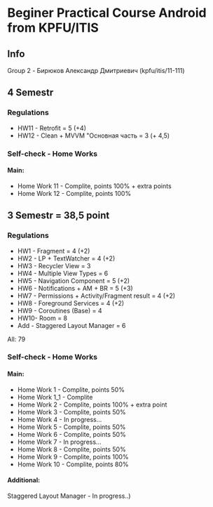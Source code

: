 # Beginer Practical Course Android from KPFU/ITIS

## Info
Group 2 - Бирюков Александр Дмитриевич (kpfu/itis/11-111)


## 4 Semestr

### Regulations

* HW11 - Retrofit	=  5 (+4)
* HW12 - Clean + MVVM	"Основная часть  = 3 (+ 4,5)

### Self-check - Home Works

#### Main:
* Home Work 11   - Complite, points 100% + extra points
* Home Work 12   - Complite, points 100% 



## 3 Semestr = 38,5 point

### Regulations

* HW1 - Fragment                                = 4 (+2)
* HW2 - LP + TextWatcher                        =	4 (+2)
* HW3 - Recycler View	                          = 3
* HW4 - Multiple View Types	                    = 6
* HW5 - Navigation Component	                  = 5 (+2)
* HW6 - Notifications + AM + BR	                = 5 (+3)
* HW7 - Permissions + Activity/Fragment result	= 4 (+2)
* HW8 - Foreground Services                     =	4 (+2)
* HW9 - Coroutines (Base)	                      = 4
* HW10- Room	                                  = 8
* Add - Staggered Layout Manager                = 6

All: 79

### Self-check - Home Works

#### Main:
* Home Work 1   - Complite, points 50%
* Home Work 1_1 - Complite
* Home Work 2   - Complite, points 100% + extra point
* Home Work 3   - Complite, points 50%
* Home Work 4   - In progress...
* Home Work 5   - Complite, points 50%
* Home Work 6   - Complite, points 50%
* Home Work 7   - In progress...
* Home Work 8   - Complite, points 50%
* Home Work 9   - Complite, points 100%
* Home Work 10  - Complite, points 80% 

#### Additional:
Staggered Layout Manager - In progress..)
